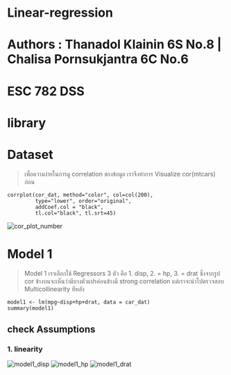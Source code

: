 # Linear-regression 
# Authors : Thanadol Klainin 6S No.8 |  Chalisa Pornsukjantra 6C No.6 
# ESC 782 DSS
# library 

# Dataset
> เพื่อความง่ายในการดู correlation ของข้อมูล เราจึงทำการ Visualize cor(mtcars) ก่อน 
~~~ 
corrplot(cor_dat, method="color", col=col(200),  
         type="lower", order="original", 
         addCoef.col = "black", 
         tl.col="black", tl.srt=45) 
~~~
![cor_plot_number](https://user-images.githubusercontent.com/67301601/131223486-f49bb62c-733b-418f-afe4-273dcb55377f.png)

 
# Model 1 
> Model 1 เราเลือกใช้ Regressors 3 ตัว คือ 1. disp, 2. = hp, 3. =  drat  ซึ่งจากรูป cor ข้างบนจะเห็นว่ามีบางตัวแปรค่อนข้างมี strong correlation แต่เราจะนำไปตรวจสอบ Multicollinearity ทีหลัง 
~~~
model1 <- lm(mpg~disp+hp+drat, data = car_dat)
summary(model1)
~~~
## check Assumptions 
### 1. linearity 
![model1_disp](https://user-images.githubusercontent.com/67301601/131223659-cf25acc4-b4eb-4da8-84da-1eda6dd52e03.png)
![model1_hp](https://user-images.githubusercontent.com/67301601/131223677-64a4423b-2fd6-4c25-a571-b2b548413636.png)
![model1_drat](https://user-images.githubusercontent.com/67301601/131223688-067ad237-b6f7-4e61-b948-e1e79946f27b.png)
